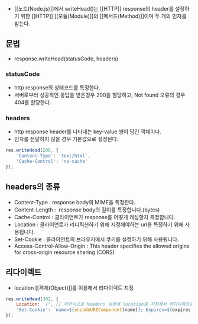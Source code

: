 - [[노드(Node.js)]]에서 writeHead()는 [[HTTP]] response의 header를 설정하기 위한 [[HTTP]] [[모듈(Module)]]의 [[메서드(Method)]]이며 두 개의 인자를 받는다.


## 문법

- response.writeHead(statusCode, headers)

### statusCode

- http response의 상태코드를 특정한다.
- 서버로부터 성공적인 응답을 받은경우 200을 할당하고, Not found 오류의 경우 404를 할당한다.

### headers 

- http response header를 나타내는 key-value 쌍이 담긴 객체이다.
- 인자를 전달하지 않을 경우 기본값으로 설정된다.

```js
res.writeHead(200, {
	'Content-Type': 'text/html',
	'Cache-Control': 'no-cache'
});
```

## headers의 종류

- Content-Type : response body의 MIME을 특정한다.
- Content-Length :  response body의 길이를 특정합니다.(bytes)
- Cache-Control : 클라이언트가 response를 어떻게 캐싱할지 특정합니다.
- Location : 클라이언트가 리디릭션하기 위해 지정해야하는 url을 특정하기 위해 사용됩니다.
- Set-Cookie : 클라이언트의 브라우저에서 쿠키를 설정하기 위해 사용됩니다.
- Access-Control-Allow-Origin : This header specifies the allowed origins for cross-origin resource sharing (CORS)

## 리다이렉트

- location [[객체(Object)]]를 이용해서 리다이렉트 지정

```js
res.writeHead(302, {
	Location: '/', // 이런식으로 headers 설정에 location을 지정해서 리다이렉트를 지정할 수 있음
	'Set-Cookie': `name=${encodeURIComponent(name)}; Expires=${expires.toGMTString()}; HttpOnly; Path=/`
});
```